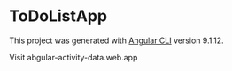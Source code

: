 # ToDoListApp

This project was generated with [Angular CLI](https://github.com/angular/angular-cli) version 9.1.12.

Visit abgular-activity-data.web.app
